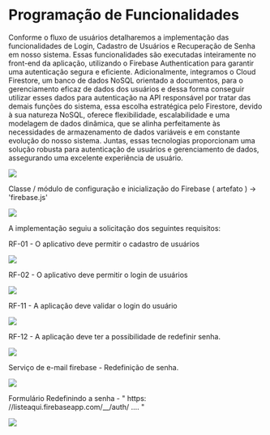 # Programação de Funcionalidades

Conforme o fluxo de usuários detalharemos a implementação das  funcionalidades de Login, Cadastro de Usuários e Recuperação de Senha em nosso sistema. Essas funcionalidades são executadas inteiramente no front-end da aplicação, utilizando o Firebase Authentication para garantir uma autenticação segura e eficiente. Adicionalmente, integramos o Cloud Firestore, um banco de dados NoSQL orientado a documentos, para o gerenciamento eficaz de dados dos usuários e dessa forma conseguir utilizar esses dados para autenticação na API responsável por tratar das demais funções do sistema, essa escolha estratégica pelo Firestore, devido à sua natureza NoSQL, oferece flexibilidade, escalabilidade e uma modelagem de dados dinâmica, que se alinha perfeitamente às necessidades de armazenamento de dados variáveis e em constante evolução do nosso sistema. Juntas, essas tecnologias proporcionam uma solução robusta para autenticação de usuários e gerenciamento de dados, assegurando uma excelente experiência de usuário.

<img src="https://github.com/ICEI-PUC-Minas-PMV-ADS/pmv-ads-2023-2-e4-proj-infra-t1-pmv-ads-2023-2-e4-g1-ListeAqui/assets/86859418/5b8ecb28-af09-4480-a399-522ba038d81d"></img>

Classe / módulo de configuração e inicialização do Firebase ( artefato ) -> 'firebase.js' 

<img src="https://github.com/ICEI-PUC-Minas-PMV-ADS/pmv-ads-2023-2-e4-proj-infra-t1-pmv-ads-2023-2-e4-g1-ListeAqui/assets/86859418/5ed2d4a1-afed-48c1-b715-3266c7a0eb1a"></img>

A implementação seguiu a solicitação dos seguintes requisitos:

RF-01 - O aplicativo deve permitir o cadastro de usuários

<img src="https://github.com/ICEI-PUC-Minas-PMV-ADS/pmv-ads-2023-2-e4-proj-infra-t1-pmv-ads-2023-2-e4-g1-ListeAqui/assets/86859418/00a925a6-cfab-472c-96ba-7450f545218c"></img>

RF-02 - O aplicativo deve permitir o login de usuários

<img src="https://github.com/ICEI-PUC-Minas-PMV-ADS/pmv-ads-2023-2-e4-proj-infra-t1-pmv-ads-2023-2-e4-g1-ListeAqui/assets/86859418/4f11d7fb-d6d9-4a6f-bb83-4af79154d519"></img>

RF-11 - A aplicação deve validar o login do usuário

<img src="https://github.com/ICEI-PUC-Minas-PMV-ADS/pmv-ads-2023-2-e4-proj-infra-t1-pmv-ads-2023-2-e4-g1-ListeAqui/assets/86859418/ac8b0d1b-fd90-417c-a22e-a0d43b5a853a"></img>

RF-12 - A aplicação deve ter a possibilidade de redefinir senha.

<img src="https://github.com/ICEI-PUC-Minas-PMV-ADS/pmv-ads-2023-2-e4-proj-infra-t1-pmv-ads-2023-2-e4-g1-ListeAqui/assets/86859418/a7bf01a4-fbd7-4065-a11e-6f2ee0972804"></img>

Serviço de e-mail firebase - Redefinição de senha.

<img src="https://github.com/ICEI-PUC-Minas-PMV-ADS/pmv-ads-2023-2-e4-proj-infra-t1-pmv-ads-2023-2-e4-g1-ListeAqui/assets/86859418/711714ff-4e6b-481b-b5ea-bc858f4f6f19"></img>

Formulário Redefinindo a senha - " https: //listeaqui.firebaseapp.com/__/auth/ .... "

<img src="https://github.com/ICEI-PUC-Minas-PMV-ADS/pmv-ads-2023-2-e4-proj-infra-t1-pmv-ads-2023-2-e4-g1-ListeAqui/assets/86859418/18d44e39-3a56-42fe-875b-563cf33a689d"></img>

